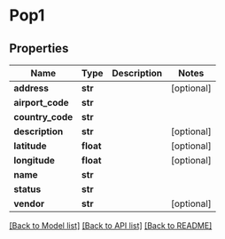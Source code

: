 # Pop1

## Properties
Name | Type | Description | Notes
------------ | ------------- | ------------- | -------------
**address** | **str** |  | [optional] 
**airport_code** | **str** |  | 
**country_code** | **str** |  | 
**description** | **str** |  | [optional] 
**latitude** | **float** |  | [optional] 
**longitude** | **float** |  | [optional] 
**name** | **str** |  | 
**status** | **str** |  | 
**vendor** | **str** |  | [optional] 

[[Back to Model list]](../README.md#documentation-for-models) [[Back to API list]](../README.md#documentation-for-api-endpoints) [[Back to README]](../README.md)



